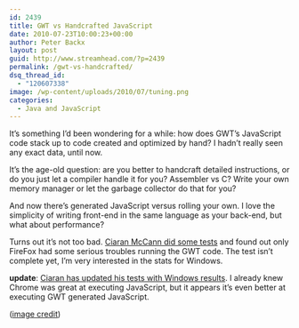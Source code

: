 ```yaml
---
id: 2439
title: GWT vs Handcrafted JavaScript
date: 2010-07-23T10:00:23+00:00
author: Peter Backx
layout: post
guid: http://www.streamhead.com/?p=2439
permalink: /gwt-vs-handcrafted/
dsq_thread_id:
  - "120607338"
image: /wp-content/uploads/2010/07/tuning.png
categories:
  - Java and JavaScript
---
```

It&#8217;s something I&#8217;d been wondering for a while: how does GWT&#8217;s JavaScript code stack up to code created and optimized by hand? I hadn&#8217;t really seen any exact data, until now.

<!--more-->It&#8217;s the age-old question: are you better to handcraft detailed instructions, or do you just let a compiler handle it for you? Assembler vs C? Write your own memory manager or let the garbage collector do that for you?

And now there&#8217;s generated JavaScript versus rolling your own. I love the simplicity of writing front-end in the same language as your back-end, but what about performance?

Turns out it&#8217;s not too bad. <a title="GWT JS vs handcrafted JavaScript" href="http://flax.ie/google-web-toolkit-javascript-vs-hand-crafted-javascript-benchmark/" target="_blank">Ciaran McCann did some tests</a> and found out only FireFox had some serious troubles running the GWT code. The test isn&#8217;t complete yet, I&#8217;m very interested in the stats for Windows.

**update**: <a title="GWT JS vs handcrafted JavaScript - part 2" href="http://flax.ie/google-web-toolkit-javascript-vs-hand-crafted-javascript-benchmark-part-2/" target="_blank">Ciaran has updated his tests with Windows results</a>. I already knew Chrome was great at executing JavaScript, but it appears it&#8217;s even better at executing GWT generated JavaScript.

(<a title="Tuning Racing VW" href="http://www.flickr.com/photos/willvision/3315214914/" target="_blank">image credit</a>)

<!-- AddThis Advanced Settings generic via filter on the_content -->

<!-- AddThis Share Buttons generic via filter on the_content -->